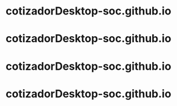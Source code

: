 # cotizadorDesktop-soc.github.io
# cotizadorDesktop-soc.github.io
# cotizadorDesktop-soc.github.io
# cotizadorDesktop-soc.github.io
